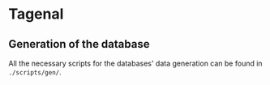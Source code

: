 # Tagenal

## Generation of the database

All the necessary scripts for the databases' data generation can be found in `./scripts/gen/`.